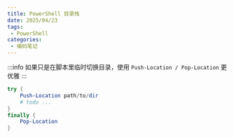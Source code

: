 ```yaml
---
title: PowerShell 目录栈
date: 2025/04/23
tags:
 - PowerShell
categories:
 - 编码笔记
---
```


:::info
如果只是在脚本里临时切换目录，使用 `Push-Location / Pop-Location` 更优雅
:::

```powershell
try {
    Push-Location path/to/dir
    # todo ...
}
finally {
    Pop-Location
}
```
